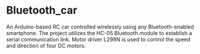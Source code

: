 # Bluetooth_car
An Arduino-based RC car controlled wirelessly using any Bluetooth-enabled smartphone. The project utilizes the HC-05 Bluetooth module to establish a serial communication link. Motor driver L298N is used to control the speed and direction of four DC motors.
